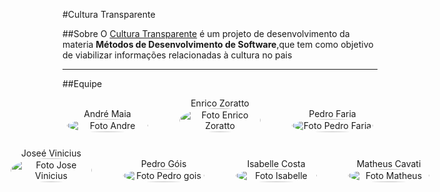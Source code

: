 
#Cultura Transparente

##Sobre 
O [Cultura Transparente](https://github.com/unb-mds/2024-1-Squad02-CulturaTransparente) é um projeto de desenvolvimento da materia **Métodos de Desenvolvimento de Software**,que tem como objetivo de viabilizar informações relacionadas à cultura no pais 

--------------------

##Equipe 

<div style="display: flex; flex-direction: column; align-items: center; gap: 25px;">
    <div style="display: flex; align-items: end; justify-content: center; gap: 50px;">
        <div style="text-align: center;">
            André Maia 
            <br/>
            <img src="https://avatars.githubusercontent.com/u/76632983?v=4" alt="Foto Andre" width="130px" height="50%" style="border-radius:50%"/>
        </div>
        <div style="text-align: center;">
             Enrico Zoratto
            <br/>
            <img src="https://avatars.githubusercontent.com/u/122989369?v=4" alt="Foto Enrico Zoratto" width="130px" height="50%" style="border-radius:50%"/>
        </div>
        <div style="text-align: center;">
            Pedro Faria
            <br/>
            <img src="https://avatars.githubusercontent.com/u/126727677?v=4" alt="Foto Pedro Faria" width="130px" height="50%" style="border-radius:50%"/>
        </div>
    </div>
    <div style="display: flex; align-items: end; justify-content: center; gap: 50px;">
        <div style="text-align: center;">
            Joseé Vinicius 
            <br/>
            <img src="https://avatars.githubusercontent.com/u/125223478?v=4" alt="Foto Jose Vinicius" width="130px" height="50%" style="border-radius:50%"/>
        </div>
        <div style="text-align: center;">
            Pedro Góis
            <br/>
            <img src="https://avatars.githubusercontent.com/u/111159833?v=4" alt="Foto Pedro gois" width="130px" height="50%" style="border-radius:50%"/>
        </div>
        <div style="text-align: center;">
            <br/>
            Isabelle Costa
            <br/>
            <img src="https://avatars.githubusercontent.com/u/139937524?v=4" alt="Foto Isabelle" width="130px" height="50%" style="border-radius:50%"/>
        </div>
        <div style="text-align: center;">
            Matheus Cavati
            <br/>
            <img src="https://avatars.githubusercontent.com/u/117764744?v=4" alt="Foto Matheus" width="130px" height="50%" style="border-radius:50%"/>
        </div>
    </div>
</div>